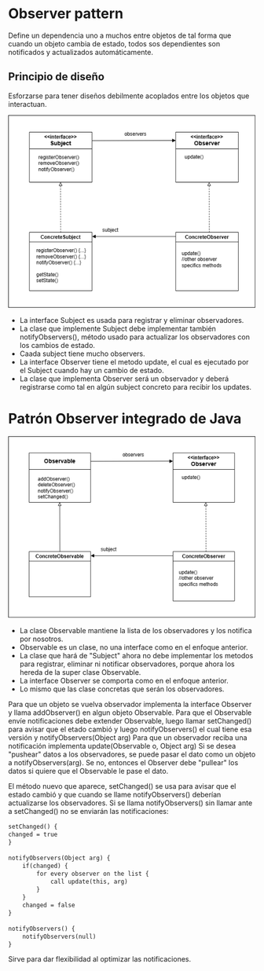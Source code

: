 # Observer pattern

Define un dependencia uno a muchos entre objetos de tal forma que cuando un objeto cambia de estado, todos sos dependientes son notificados y actualizados automáticamente.

## Principio de diseño
Esforzarse para tener diseños debilmente acoplados entre los objetos que interactuan.

![Diagrama](diagram.png)

- La interface Subject es usada para registrar y eliminar observadores.
- La clase que implemente Subject debe implementar también notifyObservers(), método usado para actualizar los observadores con los cambios de estado.
- Caada subject tiene mucho observers.
- La interface Observer tiene el metodo update, el cual es ejecutado por el Subject cuando hay un cambio de estado.
- La clase que implementa Observer será un observador y deberá registrarse como tal en algún subject concreto para recibir los updates.

# Patrón Observer integrado de Java

![Diagrama](diagram-bij.png)

- La clase Observable mantiene la lista de los observadores y los notifica por nosotros.
- Observable es un clase, no una interface como en el enfoque anterior.
- La clase que hará de "Subject" ahora no debe implementar los metodos para registrar, eliminar ni notificar observadores, porque ahora los hereda de la super clase Observable.
- La interface Observer se comporta como en el enfoque anterior.
- Lo mismo que las clase concretas que serán los observadores.

Para que un objeto se vuelva observador implementa la interface Observer y llama addObserver() en algun objeto Observable.
Para que el Observable envíe notificaciones debe extender Observable, luego llamar setChanged() para avisar que el etado cambió y luego notifyObservers() el cual tiene esa versión y notifyObservers(Object arg)
Para que un observador reciba una notificación implementa update(Observable o, Object arg)
Si se desea "pushear" datos a los observadores, se puede pasar el dato como un objeto a notifyObservers(arg). Se no, entonces el Observer debe "pullear" los datos  si quiere que el Observable le pase el dato.

El método nuevo que aparece, setChanged() se usa para avisar que el estado cambió y que cuando se llame notifyObservers() deberían actualizarse los observadores. Si se llama notifyObservers() sin llamar ante a setChanged() no se enviarán las notificaciones:

```
setChanged() {
changed = true
}

notifyObservers(Object arg) {
	if(changed) {
		for every observer on the list {
			call update(this, arg)
		}
	}
	changed = false
}

notifyObservers() {
	notifyObservers(null)
}
```

Sirve para dar flexibilidad al optimizar las notificaciones.

